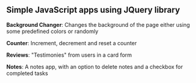 ## Simple JavaScript apps using JQuery library

**Background Changer**: Changes the background of the page either using some predefined colors or randomly

**Counter**: Increment, decrement and reset a counter

**Reviews**: "Testimonies" from users in a card form

**Notes**: A notes app, with an option to delete notes and a checkbox for completed tasks
